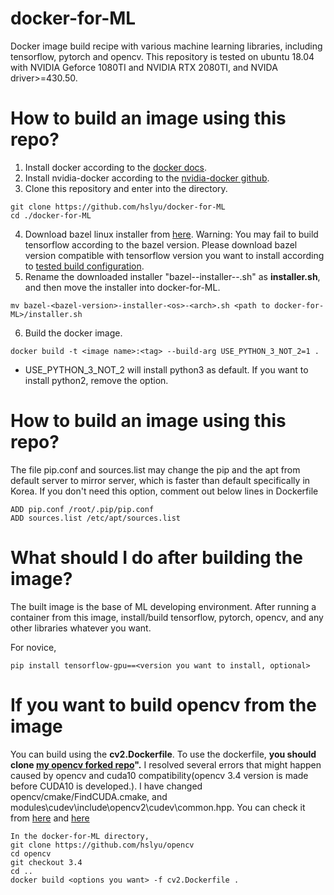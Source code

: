 # docker-for-ML
Docker image build recipe with various machine learning libraries, including tensorflow, pytorch and opencv. This repository is tested on ubuntu 18.04 with NVIDIA Geforce 1080TI and NVIDIA RTX 2080TI, and NVIDA driver>=430.50.

# How to build an image using this repo?
1. Install docker according to the [docker docs](https://docs.docker.com/install/).
2. Install nvidia-docker according to the [nvidia-docker github](https://github.com/NVIDIA/nvidia-docker).
3. Clone this repository and enter into the directory.
~~~
git clone https://github.com/hslyu/docker-for-ML
cd ./docker-for-ML
~~~
4. Download bazel linux installer from [here](https://github.com/bazelbuild/bazel/releases).
Warning: You may fail to build tensorflow according to the bazel version. Please download bazel version compatible with tensorflow version you want to install according to [tested build configuration](https://www.tensorflow.org/install/source?hl=ko#tested_build_configurations).
5. Rename the downloaded installer "bazel-<bazel-version>-installer-<os>-<arch>.sh" as **installer.sh**, and then move the installer into docker-for-ML.
  ~~~
  mv bazel-<bazel-version>-installer-<os>-<arch>.sh <path to docker-for-ML>/installer.sh
  ~~~
6. Build the docker image.
  ~~~
  docker build -t <image name>:<tag> --build-arg USE_PYTHON_3_NOT_2=1 .
  ~~~
  * USE_PYTHON_3_NOT_2 will install python3 as default. If you want to install python2, remove the option.

# How to build an image using this repo?
The file pip.conf and sources.list may change the pip and the apt from default server to mirror server, which is faster than default specifically in Korea. If you don't need this option, comment out below lines in Dockerfile
~~~
ADD pip.conf /root/.pip/pip.conf
ADD sources.list /etc/apt/sources.list
~~~

# What should I do after building the image?
The built image is the base of ML developing environment. After running a container from this image, install/build tensorflow, pytorch, opencv, and any other libraries whatever you want.

For novice,
~~~
pip install tensorflow-gpu==<version you want to install, optional>
~~~

# If you want to build opencv from the image
You can build using the **cv2.Dockerfile**.
To use the dockerfile, **you should clone [my opencv forked repo](https://github.com/hslyu/opencv)".** I resolved several errors that might happen caused by opencv and cuda10 compatibility(opencv 3.4 version is made before CUDA10 is developed.).
I have changed opencv/cmake/FindCUDA.cmake, and modules\cudev\include\opencv2\cudev\common.hpp. You can check it from [here](https://github.com/hslyu/opencv/commit/42b112baa2d140b50e1cfb86aa232e6f9b8eb39d#diff-ded5d5561a9adad3248a896150d8aa73) and [here](https://github.com/hslyu/opencv/commit/7467c781713d284ba1e149842c1904cd93ac85e8#diff-72639e256fec58f913bce6c5a43cd122)
~~~
In the docker-for-ML directory,
git clone https://github.com/hslyu/opencv
cd opencv
git checkout 3.4
cd ..
docker build <options you want> -f cv2.Dockerfile .
~~~

